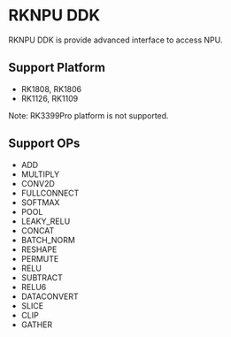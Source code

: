 # RKNPU DDK
  RKNPU DDK is provide advanced interface to access NPU.

## Support Platform

- RK1808, RK1806
- RK1126, RK1109

Note: RK3399Pro platform is not supported.

## Support OPs
- ADD
- MULTIPLY
- CONV2D
- FULLCONNECT
- SOFTMAX
- POOL
- LEAKY_RELU
- CONCAT
- BATCH_NORM
- RESHAPE
- PERMUTE
- RELU
- SUBTRACT
- RELU6
- DATACONVERT
- SLICE
- CLIP
- GATHER
